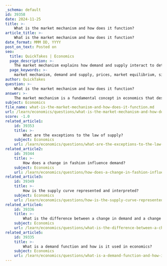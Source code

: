 ```yaml
---
_schema: default
id: 39358
date: 2024-11-25
title: >-
    What is the market mechanism and how does it function?
article_title: >-
    What is the market mechanism and how does it function?
date_format: MMM DD, YYYY
post_on_text: Posted on
seo:
  title: QuickTakes | Economics
  page_description: >-
    The market mechanism explains how demand and supply interact to determine prices and quantities in a market, highlighting its functions such as signaling, incentives, and rationing, as well as the impact of price controls and elasticity.
  page_keywords: >-
    market mechanism, demand and supply, prices, market equilibrium, signaling, incentives, rationing, price controls, elasticity, economic forces
author: QuickTakes
question: >-
    What is the market mechanism and how does it function?
answer: >-
    The market mechanism is a fundamental concept in economics that describes how the forces of demand and supply interact to determine the prices and quantities of goods and services traded in a market. It operates as a decentralized decision-making process, where individual buyers and sellers make independent choices based on their own interests, rather than relying on a centralized authority.\n\n### Functions of the Market Mechanism\n\n1. **Signaling**: Prices act as signals to both consumers and producers. When demand for a product increases, prices tend to rise, signaling producers to increase supply. Conversely, if demand decreases, prices fall, signaling producers to reduce supply.\n\n2. **Incentives**: The market mechanism provides incentives for producers to supply goods and services. Higher prices can motivate producers to increase production, while lower prices may lead them to cut back.\n\n3. **Rationing**: The price mechanism helps allocate scarce resources among competing needs and wants. When demand exceeds supply, prices rise, which can ration the available goods to those who are willing to pay the higher price.\n\n### Market Equilibrium\n\nMarket equilibrium occurs at the point where the supply and demand curves intersect. This equilibrium price is where the quantity of goods supplied equals the quantity demanded, resulting in no surplus or shortage in the market. Changes in either demand or supply can shift these curves, leading to a new equilibrium price and quantity. For example, an increase in demand for a product will typically lead to a higher equilibrium price and quantity, while an increase in supply will generally lower the equilibrium price and increase the quantity.\n\n### Price Controls and Their Effects\n\nIn some cases, governments may impose price controls, such as price ceilings (maximum prices) or price floors (minimum prices), to regulate the market. These controls can lead to market distortions, such as shortages (when prices are set too low) or surpluses (when prices are set too high), disrupting the natural balance of supply and demand.\n\n### Elasticity of Demand and Supply\n\nThe responsiveness of quantity demanded or supplied to changes in price is known as elasticity. Price elasticity of demand measures how much the quantity demanded changes in response to a price change, while price elasticity of supply measures the same for supply. Understanding elasticity is crucial for predicting how changes in market conditions will affect prices and quantities.\n\n### Conclusion\n\nThe market mechanism is essential for the efficient allocation of resources in an economy. It relies on the interaction of supply and demand to determine prices and quantities, facilitating a system where individual choices lead to collective outcomes. By understanding the market mechanism, one can better grasp how economic forces shape the availability and pricing of goods and services in a market economy.
subject: Economics
file_name: what-is-the-market-mechanism-and-how-does-it-function.md
url: /learn/economics/questions/what-is-the-market-mechanism-and-how-does-it-function
score: -1.0
related_article1:
    id: 39353
    title: >-
        What are the exceptions to the law of supply?
    subject: Economics
    url: /learn/economics/questions/what-are-the-exceptions-to-the-law-of-supply
related_article2:
    id: 39344
    title: >-
        How does a change in fashion influence demand?
    subject: Economics
    url: /learn/economics/questions/how-does-a-change-in-fashion-influence-demand
related_article3:
    id: 39349
    title: >-
        How is the supply curve represented and interpreted?
    subject: Economics
    url: /learn/economics/questions/how-is-the-supply-curve-represented-and-interpreted
related_article4:
    id: 39336
    title: >-
        What is the difference between a change in demand and a change in quantity demanded?
    subject: Economics
    url: /learn/economics/questions/what-is-the-difference-between-a-change-in-demand-and-a-change-in-quantity-demanded
related_article5:
    id: 39335
    title: >-
        What is a demand function and how is it used in economics?
    subject: Economics
    url: /learn/economics/questions/what-is-a-demand-function-and-how-is-it-used-in-economics
---
```


&nbsp;